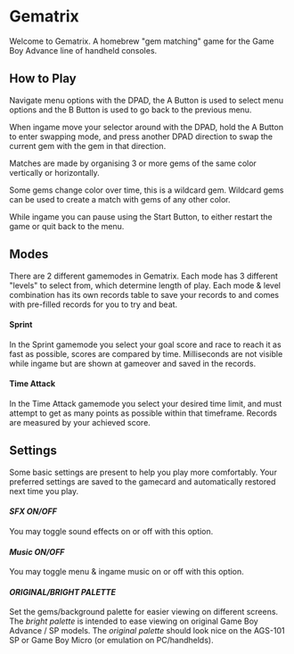 # Gematrix
Welcome to Gematrix. A homebrew "gem matching" game for the Game Boy Advance line of handheld consoles.

## How to Play
Navigate menu options with the DPAD, the A Button is used to select menu options and the B Button is used to go back to the previous menu.

When ingame move your selector around with the DPAD, hold the A Button to enter swapping mode, and press another DPAD direction to swap the current gem with the gem in that direction.

Matches are made by organising 3 or more gems of the same color vertically or horizontally. 

Some gems change color over time, this is a wildcard gem. Wildcard gems can be used to create a match with gems of any other color.

While ingame you can pause using the Start Button, to either restart the game or quit back to the menu.

## Modes
There are 2 different gamemodes in Gematrix. Each mode has 3 different "levels" to select from, which determine length of play. Each mode & level combination has its own records table to save your records to and comes with pre-filled records for you to try and beat.

#### Sprint
In the Sprint gamemode you select your goal score and race to reach it as fast as possible, scores are compared by time. Milliseconds are not visible while ingame but are shown at gameover and saved in the records.

#### Time Attack
In the Time Attack gamemode you select your desired time limit, and must attempt to get as many points as possible within that timeframe. Records are measured by your achieved score.

## Settings
Some basic settings are present to help you play more comfortably. Your preferred settings are saved to the gamecard and automatically restored next time you play.

#### *SFX ON/OFF*
You may toggle sound effects on or off with this option.

#### *Music ON/OFF*
You may toggle menu & ingame music on or off with this option.

#### *ORIGINAL/BRIGHT PALETTE*
Set the gems/background palette for easier viewing on different screens. The *bright palette* is intended to ease viewing on original Game Boy Advance / SP models. The *original palette* should look nice on the AGS-101 SP or Game Boy Micro (or emulation on PC/handhelds).